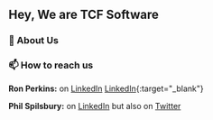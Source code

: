 ## Hey, We are TCF Software



### 💾 About Us



### 📫 How to reach us

**Ron Perkins:** on <a href="https://linkedin.com/in/ronperkinsuk/" target="_blank">LinkedIn</a> 
[LinkedIn](https://linkedin.com/in/ronperkinsuk/){:target="_blank"}

**Phil Spilsbury:** on [LinkedIn](https://linkedin.com/in/philspilsbury/) but also on [Twitter](https://twitter.com/philspil66)

